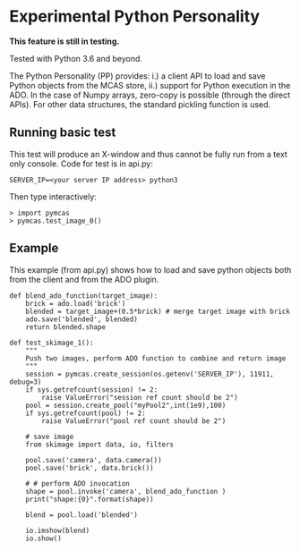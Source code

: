 # Experimental Python Personality

**This feature is still in testing.**

Tested with Python 3.6 and beyond.

The Python Personality (PP) provides: i.) a client API to load and
save Python objects from the MCAS store, ii.) support for Python execution
in the ADO.  In the case of Numpy
arrays, zero-copy is possible (through the direct APIs).  For other
data structures, the standard pickling function is used.

## Running basic test

This test will produce an X-window and thus cannot be fully run from a text
only console.  Code for test is in api.py:

```
SERVER_IP=<your server IP address> python3
```

Then type interactively:

```python3
> import pymcas
> pymcas.test_image_0()
```


## Example

This example (from api.py) shows how to load and save python objects
both from the client and from the ADO plugin.

```python3
def blend_ado_function(target_image):
    brick = ado.load('brick')
    blended = target_image+(0.5*brick) # merge target image with brick
    ado.save('blended', blended)
    return blended.shape    

def test_skimage_1():
    """
    Push two images, perform ADO function to combine and return image
    """
    session = pymcas.create_session(os.getenv('SERVER_IP'), 11911, debug=3)
    if sys.getrefcount(session) != 2:
        raise ValueError("session ref count should be 2")
    pool = session.create_pool("myPool2",int(1e9),100)
    if sys.getrefcount(pool) != 2:
        raise ValueError("pool ref count should be 2")

    # save image
    from skimage import data, io, filters

    pool.save('camera', data.camera())
    pool.save('brick', data.brick())

    # # perform ADO invocation
    shape = pool.invoke('camera', blend_ado_function )
    print("shape:{0}".format(shape))

    blend = pool.load('blended')
    
    io.imshow(blend)
    io.show()
```